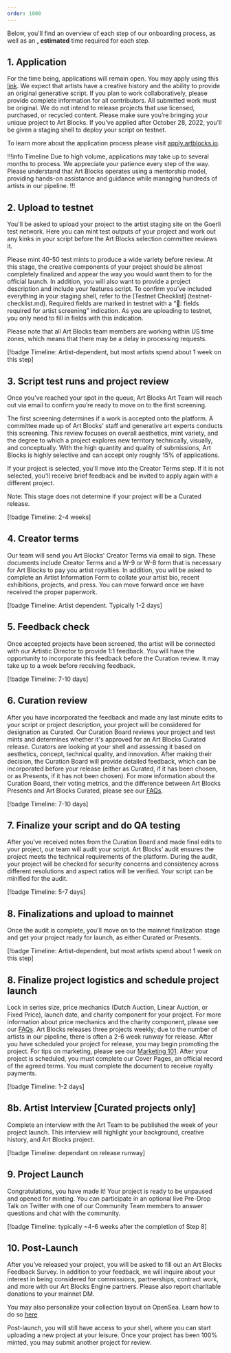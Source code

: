 ```yaml
---
order: 1000
---
```


Below, you'll find an overview of each step of our onboarding process, as well as an **, estimated** time required for each step.

## 1. Application

For the time being, applications will remain open. You may apply using this [link](https://www.artblocks.io/apply). We expect that artists have a creative history and the ability to provide an original generative script. If you plan to work collaboratively, please provide complete information for all contributors. All submitted work must be original. We do not intend to release projects that use licensed, purchased, or recycled content. Please make sure you’re bringing your unique project to Art Blocks. If you’ve applied after October 28, 2022, you’ll be given a staging shell to deploy your script on testnet.

To learn more about the application process please visit [apply.artblocks.io](apply.artblocks.io).

!!!info Timeline
Due to high volume, applications may take up to several months to process. We appreciate your patience every step of the way. Please understand that Art Blocks operates using a mentorship model, providing hands-on assistance and guidance while managing hundreds of artists in our pipeline.
!!!

## 2. Upload to testnet

You'll be asked to upload your project to the artist staging site on the Goerli test network. Here you can mint test outputs of your project and work out any kinks in your script before the Art Blocks selection committee reviews it. 

Please mint 40-50 test mints to produce a wide variety before review. At this stage, the creative components of your project should be almost completely finalized and appear the way you would want them to for the official launch. In addition, you will also want to provide a project description and include your features script. To confirm you’ve included everything in your staging shell, refer to the [Testnet Checklist] (testnet-checklist.md). Required fields are marked in testnet with a “📄: fields required for artist screening” indication. As you are uploading to testnet, you only need to fill in fields with this indication. 


Please note that all Art Blocks team members are working within US time zones, which means that there may be a delay in processing requests. 

[!badge Timeline: Artist-dependent, but most artists spend about 1 week on this step]


## 3. Script test runs and project review

Once you’ve reached your spot in the queue, Art Blocks Art Team will reach out via email to confirm you’re ready to move on to the first screening. 

The first screening determines if a work is accepted onto the platform. A committee made up of Art Blocks' staff and generative art experts conducts this screening. This review focuses on overall aesthetics, mint variety, and the degree to which a project explores new territory technically, visually, and conceptually. With the high quantity and quality of submissions, Art Blocks is highly selective and can accept only roughly 15% of applications.

If your project is selected, you'll move into the Creator Terms step. If it is not selected, you'll receive brief feedback and be invited to apply again with a different project. 

Note: This stage does not determine if your project will be a Curated release.

[!badge Timeline: 2-4 weeks]

## 4. Creator terms

Our team will send you Art Blocks' Creator Terms via email to sign. These documents include Creator Terms and a W-9 or W-8 form that is necessary for Art Blocks to pay you artist royalties.  In addition, you will be asked to complete an Artist Information Form to collate your artist bio, recent exhibitions, projects, and press. You can move forward once we have received the proper paperwork. 

[!badge Timeline: Artist dependent. Typically 1-2 days]

## 5. Feedback check

Once accepted projects have been screened, the artist will be connected with our Artistic Director to provide 1:1 feedback. You will have the opportunity to incorporate this feedback before the Curation review. It may take up to a week before receiving feedback. 

[!badge Timeline: 7-10 days]

## 6. Curation review

After you have incorporated the feedback and made any last minute edits to your script or project description, your project will be considered for designation as Curated. Our Curation Board reviews your project and test mints and determines whether it's approved for an Art Blocks Curated release. Curators are looking at your shell and assessing it based on aesthetics, concept, technical quality, and innovation. After making their decision, the Curation Board will provide detailed feedback, which can be incorporated before your release (either as Curated, if it has been chosen, or as Presents, if it has not been chosen).  For more information about the Curation Board, their voting metrics, and the difference between Art Blocks Presents and Art Blocks Curated, please see our [FAQs](faqs.md). 

[!badge Timeline: 7-10 days]

## 7. Finalize your script and do QA testing 

After you’ve received notes from the Curation Board and made final edits to your project, our team will audit your script. Art Blocks’ audit ensures the project meets the technical requirements of the platform. During the audit, your project will be checked for security concerns and consistency across different resolutions and aspect ratios will be verified. Your script can be minified for the audit.

[!badge Timeline: 5-7 days]

## 8. Finalizations and upload to mainnet

Once the audit is complete, you'll move on to the mainnet finalization stage and get your project ready for launch, as either Curated or Presents. 

[!badge Timeline: Artist-dependent, but most artists spend about 1 week on this step]

## 8. Finalize project logistics and schedule project launch

Lock in series size, price mechanics (Dutch Auction, Linear Auction, or Fixed Price), launch date, and charity component for your project. For more information about price mechanics and the charity component, please see our [FAQs](faqs.md). Art Blocks releases three projects weekly; due to the number of artists in our pipeline, there is often a 2-6 week runway for release. After you have scheduled your project for release, you may begin promoting the project. For tips on marketing, please see our [Marketing 101](marketing-101.md). After your project is scheduled, you must complete our Cover Pages, an official record of the agreed terms. You must complete the document to receive royalty payments. 

[!badge Timeline: 1-2 days]

## 8b. Artist Interview [Curated projects only]

Complete an interview with the Art Team to be published the week of your project launch. This interview will highlight your background, creative history, and Art Blocks project.

[!badge Timeline: dependant on release runway]

## 9. Project Launch

Congratulations, you have made it! Your project is ready to be unpaused and opened for minting. You can participate in an optional live Pre-Drop Talk on Twitter with one of our Community Team members to answer questions and chat with the community.

[!badge Timeline: typically ~4-6 weeks after the completion of Step 8]

## 10. Post-Launch 

After you’ve released your project, you will be asked to fill out an Art Blocks Feedback Survey. In addition to your feedback, we will inquire about your interest in being considered for commissions, partnerships, contract work, and more with our Art Blocks Engine partners. Please also report charitable donations to your mainnet DM. 

You may also personalize your collection layout on OpenSea. Learn how to do so [here](https://docs.artblocks.io/creator-docs/creator-onboarding/readme/opensea-personalization/)

Post-launch, you will still have access to your shell, where you can start uploading a new project at your leisure. Once your project has been 100% minted, you may submit another project for review. 

